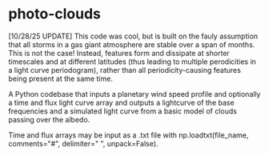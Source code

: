 # photo-clouds

[10/28/25 UPDATE] This code was cool, but is built on the fauly assumption that all storms in a gas giant atmosphere are stable over a span of months. This is not the case! Instead, features form and dissipate at shorter timescales and at different latitudes (thus leading to multiple perodicities in a light curve periodogram), rather than all periodicity-causing features being present at the same time.

A Python codebase that inputs a planetary wind speed profile and optionally a time and flux light curve array and outputs a lightcurve of the base frequencies and a simulated light curve from a basic model of clouds passing over the albedo. 

Time and flux arrays may be input as a .txt file with np.loadtxt(file_name, comments="#", delimiter=" ", unpack=False).

